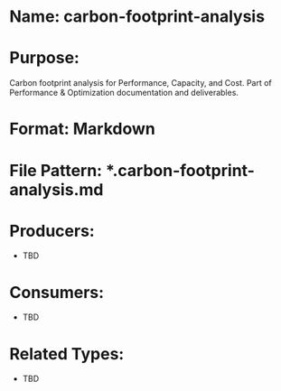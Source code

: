 # Name: carbon-footprint-analysis

# Purpose:
Carbon footprint analysis for Performance, Capacity, and Cost. Part of Performance & Optimization documentation and deliverables.

# Format: Markdown

# File Pattern: *.carbon-footprint-analysis.md

# Producers:
- TBD

# Consumers:
- TBD

# Related Types:
- TBD
